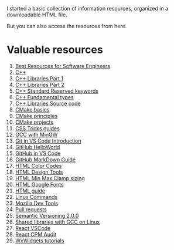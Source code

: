 I started a basic collection of information resources, organized in a downloadable HTML file. 

But you can also access the resources from here.


<body>
        <h1>Valuable resources</h1>
        <ol>
        <li><a href="https://hackernoon.com/best-resources-for-software-engineers" target="_blank" rel="noopener noreferrer">Best Resources for Software Engineers</a></li>
        <li><a href="https://cplusplus.com/doc/tutorial/" target="_blank" rel="noopener noreferrer">C++</a></li>
        <li><a href="https://medium.com/nerd-for-tech/c-libraries-part-i-design-9ed997dca8f3" target="_blank" rel="noopener noreferrer">C++ Libraries Part 1</a></li>
        <li><a href="https://medium.com/nerd-for-tech/c-libraries-part-ii-implementation-44dab21e50ae" target="_blank" rel="noopener noreferrer">C++ Libraries Part 2</a></li>		
        <li><a href="https://en.cppreference.com/w/cpp/keyword" target="_blank" rel="noopener noreferrer">C++ Standard Reserved keywords</a></li>
        <li><a href="https://learn.microsoft.com/en-us/cpp/cpp/fundamental-types-cpp?view=msvc-170" target="_blank" rel="noopener noreferrer">C++ Fundamental types</a></li>
        <li><a href="https://gcc.gnu.org/onlinedocs/gcc-4.6.2/libstdc++/api/a00911_source.html" target="_blank" rel="noopener noreferrer">C++ Libraries Source code</a></li>
		<li><a href="https://github.com/microsoft/vscode-cmake-tools/blob/main/docs/how-to.md#create-a-new-project" target="_blank" rel="noopener noreferrer">CMake basics</a></li>
        <li><a href="https://cmake.org/cmake/help/book/mastering-cmake/chapter/Why%20CMake.html" target="_blank" rel="noopener noreferrer">CMake principles</a></li>
        <li><a href="https://learn.microsoft.com/en-us/cpp/build/cmake-projects-in-visual-studio?view=msvc-170" target="_blank" rel="noopener noreferrer">CMake projects</a></li>
        <li><a href="https://css-tricks.com/guides/" target="_blank" rel="noopener noreferrer">CSS Tricks guides</a></li>
        <li><a href="https://code.visualstudio.com/docs/cpp/config-mingw" target="_blank" rel="noopener noreferrer">GCC with MinGW</a></li>
        <li><a href="https://code.visualstudio.com/docs/sourcecontrol/intro-to-git" target="_blank" rel="noopener noreferrer">Git in VS Code Introduction</a></li>
        <li><a href="https://docs.github.com/en/get-started/quickstart/hello-world" target="_blank" rel="noopener noreferrer">GitHub HelloWorld</a></li>
        <li><a href="https://code.visualstudio.com/docs/sourcecontrol/overview" target="_blank" rel="noopener noreferrer">GitHub in VS Code</a></li>
		<li><a href="https://www.markdownguide.org/cheat-sheet/" target="_blank" rel="noopener noreferrer">GitHub MarkDown Guide</a></li>
        <li><a href="http://www.htmlcolorcodes.com/" target="_blank" rel="noopener noreferrer">HTML Color Codes</a></li>
        <li><a href="https://polaris.shopify.com/design/" target="_blank" rel="noopener noreferrer">HTML Design Tools</a></li>
        <li><a href="https://web.dev/articles/min-max-clamp" target="_blank" rel="noopener noreferrer">HTML Min Max Clamp sizing</a></li>
        <li><a href="https://fonts.google.com" target="_blank" rel="noopener noreferrer">HTML Google Fonts</a></li>
        <li><a href="https://htmlreference.io/" target="_blank" rel="noopener noreferrer">HTML guide</a></li>
        <li><a href="https://ss64.com/bash/" target="_blank" rel="noopener noreferrer">Linux Commands</a></li>
        <li><a href="https://developer.mozilla.org/en-US/" target="_blank" rel="noopener noreferrer">Mozilla Dev Tools</a></li>
        <li><a href="https://docs.github.com/en/pull-requests/collaborating-with-pull-requests/proposing-changes-to-your-work-with-pull-requests/about-pull-requests" target="_blank" rel="noopener noreferrer">Pull requests</a></li>
        <li><a href="https://semver.org/spec/v2.0.0.html" target="_blank" rel="noopener noreferrer">Semantic Versioning 2.0.0</a></li>
        <li><a href="https://www.cprogramming.com/tutorial/shared-libraries-linux-gcc.html" target="_blank" rel="noopener noreferrer">Shared libraries with GCC on Linux</a></li>
        <li><a href="https://code.visualstudio.com/docs/nodejs/reactjs-tutorial" target="_blank" rel="noopener noreferrer">React VSCode</a></li>
        <li><a href="https://medium.com/@syketweb/stop-doing-npm-audit-fix-blindly-fcbdf0721a0c" target="_blank" rel="noopener noreferrer">React CPM Audit</a></li>
        <li><a href="https://www.wxwidgets.org/docs/tutorials/" target="_blank" rel="noopener noreferrer">WxWidgets tutorials</a></li>
        </ol>
</body>
</html>